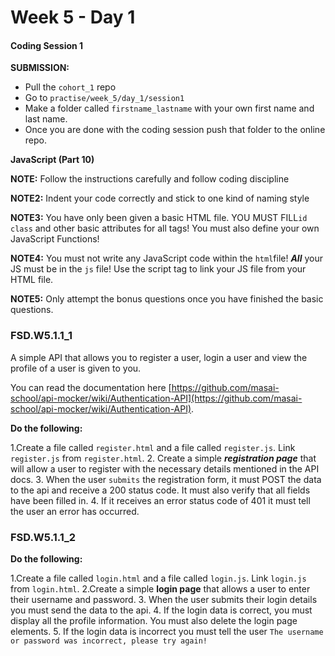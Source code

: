 # Week 5 - Day 1

#### Coding Session 1

**SUBMISSION:**

- Pull the `cohort_1` repo
- Go to `practise/week_5/day_1/session1` 
- Make a folder called `firstname_lastname` with your own first name and last name. 
- Once you are done with the coding session push that folder to the online repo. 

**JavaScript (Part 10)**

**NOTE:** Follow the instructions carefully and follow coding discipline

**NOTE2:** Indent your code correctly and stick to one kind of naming style

**NOTE3:** You have only been given a basic HTML file. YOU MUST FILL`id` `class` and other basic attributes for all tags! You must also define your own JavaScript Functions!  

**NOTE4:** You must not write any JavaScript code within the `html`file! ***All*** your JS must be in the `js` file! Use the script tag to link your JS file from your HTML file. 

**NOTE5:** Only attempt the bonus questions once you have finished the basic questions. 


### FSD.W5.1.1_1

A simple API that allows you to register a user, login a user and view the profile of a user is given to you.

You can read the documentation here [https://github.com/masai-school/api-mocker/wiki/Authentication-API](https://github.com/masai-school/api-mocker/wiki/Authentication-API).

**Do the following:**

1.Create a file called `register.html` and a file called `register.js`. Link `register.js` from `register.html`.
2. Create a simple ***registration page*** that will allow a user to register with the necessary details mentioned in the API docs. 
3. When the user `submits` the registration form, it must POST the data to the api and receive a 200 status code. It must also verify that all fields have been filled in.
4. If it receives an error status code of 401 it must tell the user an error has occurred. 

### FSD.W5.1.1_2

**Do the following:**

1.Create a file called `login.html` and a file called `login.js`. Link `login.js` from `login.html`.
2.Create a simple **login page** that allows a user to enter their username and password. 
3. When the user submits their login details you must send the data to the api. 
4. If the login data is correct, you must display all the profile information. You must also delete the login page elements.
5. If the login data is incorrect you must tell the user `The username or password was incorrect, please try again!`
